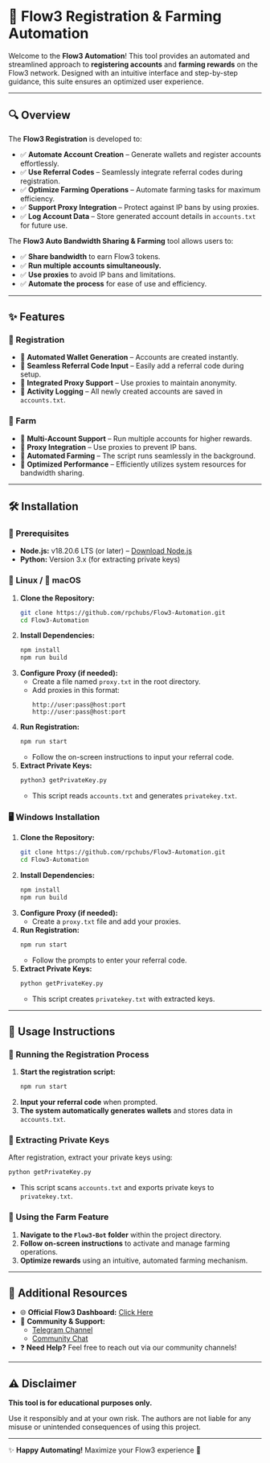 # 🚀 Flow3 Registration & Farming Automation

Welcome to the **Flow3 Automation**! This tool provides an automated and streamlined approach to **registering accounts** and **farming rewards** on the Flow3 network. Designed with an intuitive interface and step-by-step guidance, this suite ensures an optimized user experience.

---

## 🔍 Overview
The **Flow3 Registration** is developed to:
- ✅ **Automate Account Creation** – Generate wallets and register accounts effortlessly.
- ✅ **Use Referral Codes** – Seamlessly integrate referral codes during registration.
- ✅ **Optimize Farming Operations** – Automate farming tasks for maximum efficiency.
- ✅ **Support Proxy Integration** – Protect against IP bans by using proxies.
- ✅ **Log Account Data** – Store generated account details in `accounts.txt` for future use.

The **Flow3 Auto Bandwidth Sharing & Farming** tool allows users to:
- ✅ **Share bandwidth** to earn Flow3 tokens.
- ✅ **Run multiple accounts simultaneously.**
- ✅ **Use proxies** to avoid IP bans and limitations.
- ✅ **Automate the process** for ease of use and efficiency.
---

## ✨ Features

### 🔑 Registration
- 🔹 **Automated Wallet Generation** – Accounts are created instantly.
- 🔹 **Seamless Referral Code Input** – Easily add a referral code during setup.
- 🔹 **Integrated Proxy Support** – Use proxies to maintain anonymity.
- 🔹 **Activity Logging** – All newly created accounts are saved in `accounts.txt`.

### 🚜 Farm
- 🔹 **Multi-Account Support** – Run multiple accounts for higher rewards.
- 🔹 **Proxy Integration** – Use proxies to prevent IP bans.
- 🔹 **Automated Farming** – The script runs seamlessly in the background.
- 🔹 **Optimized Performance** – Efficiently utilizes system resources for bandwidth sharing.

---

## 🛠 Installation

### 📌 Prerequisites
- **Node.js:** v18.20.6 LTS (or later) – [Download Node.js](https://nodejs.org/)
- **Python:** Version 3.x (for extracting private keys)

### 🐧 Linux / 🍏 macOS
1. **Clone the Repository:**
   ```sh
   git clone https://github.com/rpchubs/Flow3-Automation.git
   cd Flow3-Automation
   ```
2. **Install Dependencies:**
   ```sh
   npm install
   npm run build
   ```
3. **Configure Proxy (if needed):**
   - Create a file named `proxy.txt` in the root directory.
   - Add proxies in this format:
     ```
     http://user:pass@host:port
     http://user:pass@host:port
     ```
4. **Run Registration:**
   ```sh
   npm run start
   ```
   - Follow the on-screen instructions to input your referral code.
5. **Extract Private Keys:**
   ```sh
   python3 getPrivateKey.py
   ```
   - This script reads `accounts.txt` and generates `privatekey.txt`.

### 🖥️ Windows Installation
1. **Clone the Repository:**
   ```sh
   git clone https://github.com/rpchubs/Flow3-Automation.git
   cd Flow3-Automation
   ```
2. **Install Dependencies:**
   ```sh
   npm install
   npm run build
   ```
3. **Configure Proxy (if needed):**
   - Create a `proxy.txt` file and add your proxies.
4. **Run Registration:**
   ```sh
   npm run start
   ```
   - Follow the prompts to enter your referral code.
5. **Extract Private Keys:**
   ```sh
   python getPrivateKey.py
   ```
   - This script creates `privatekey.txt` with extracted keys.

---

## 📖 Usage Instructions

### 🔹 Running the Registration Process
1. **Start the registration script:**
   ```sh
   npm run start
   ```
2. **Input your referral code** when prompted.
3. **The system automatically generates wallets** and stores data in `accounts.txt`.

### 🔹 Extracting Private Keys
After registration, extract your private keys using:
```sh
python getPrivateKey.py
```
- This script scans `accounts.txt` and exports private keys to `privatekey.txt`.

### 🔹 Using the Farm Feature
1. **Navigate to the `Flow3-Bot` folder** within the project directory.
2. **Follow on-screen instructions** to activate and manage farming operations.
3. **Optimize rewards** using an intuitive, automated farming mechanism.

---

## 🔗 Additional Resources
- 🌐 **Official Flow3 Dashboard:** [Click Here](https://dashboard.flow3.tech?ref=v4yScgtXV)
- 📢 **Community & Support:**
  - [Telegram Channel](https://t.me/RPC_Hubs)
  - [Community Chat](https://t.me/chat_RPC_Community)
- ❓ **Need Help?** Feel free to reach out via our community channels!

---

## ⚠️ Disclaimer
**This tool is for educational purposes only.**

Use it responsibly and at your own risk. The authors are not liable for any misuse or unintended consequences of using this project.

---

✨ **Happy Automating!** Maximize your Flow3 experience 🚀